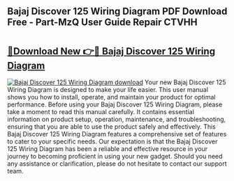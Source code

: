## Bajaj Discover 125 Wiring Diagram PDF Download Free - Part-MzQ User Guide Repair CTVHH

# <h2><a href="http://dfmyqh6.blite.top/?on=Bajaj+Discover+125+Wiring+Diagram">🔗Download New 👉🔴 Bajaj Discover 125 Wiring Diagram</a></h2>

[![Bajaj Discover 125 Wiring Diagram download](https://i.imgur.com/lujVjoI.png)](http://dfmyqh6.blite.top/?on=Bajaj+Discover+125+Wiring+Diagram)
Your new Bajaj Discover 125 Wiring Diagram is designed to make your life easier. This user manual shows you how to install, operate, and maintain your product for optimal performance. Before using your Bajaj Discover 125 Wiring Diagram, please take a moment to read this manual carefully. It contains essential information on product setup, operation, maintenance, and troubleshooting, ensuring that you are able to use the product safely and effectively. This Bajaj Discover 125 Wiring Diagram features a comprehensive set of features to cater to your specific needs. Our expectation is that the Bajaj Discover 125 Wiring Diagram has been a reliable and effective resource in your journey to becoming proficient in using your new gadget. Should you need any assistance or clarification, please do not hesitate to contact our support team.
